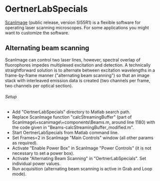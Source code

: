 # **OertnerLabSpecials**
[ScanImage](https://vidriotechnologies.com/) (public release, version SI55R1) is a flexible software for operating laser scanning microscopes. For some applications you might want to customize the software.

## Alternating beam scanning
ScanImage can control two laser lines, however, spectral overlap of fluorophores impedes multiplexed excitation and detection. A technically straightforward solution is to alternate between excitation wavelengths in a frame-by-frame manner ("alternating beam scanning") so that an image stack with interleaved emission data is created (two channels per frame, two channels per optical section).
###### Setup
* Add "OertnerLabSpecials" directory to Matlab search path.
* Replace ScanImage function "calcStreamingBuffer" (part of ScanImage\\+scanimage\\+components\\Beams.m, around line 1180) with the code given in "Beams-calcStreamingBuffer_modified.m".
* Start OertnerLabSpecials from Matlab command line.
* Set Frames=2 in ScanImage "Main Controls" window (all other params as required).
* Activate "Enable Power Box" in ScanImage "Power Controls" (it is not necessary to set a power box).
* Activate "Alternating Beam Scanning" in "OertnerLabSpecials". Set individual power values.
* Run acquisition (alternating beam scanning is active in Grab and Loop mode).


